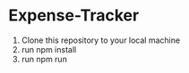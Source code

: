# Expense-Tracker

1. Clone this repository to your local machine
2. run npm install
3. run npm run
